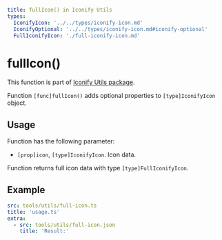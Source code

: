 ```yaml
title: fullIcon() in Iconify Utils
types:
  IconifyIcon: '../../types/iconify-icon.md'
  IconifyOptional: '../../types/iconify-icon.md#iconify-optional'
  FullIconifyIcon: './full-iconify-icon.md'
```

# fullIcon()

This function is part of [Iconify Utils package](./index.md).

Function `[func]fullIcon()` adds optional properties to `[type]IconifyIcon` object.

## Usage

Function has the following parameter:

- `[prop]icon`, `[type]IconifyIcon`. Icon data.

Function returns full icon data with type `[type]FullIconifyIcon`.

## Example

```yaml
src: tools/utils/full-icon.ts
title: 'usage.ts'
extra:
  - src: tools/utils/full-icon.json
    title: 'Result:'
```

